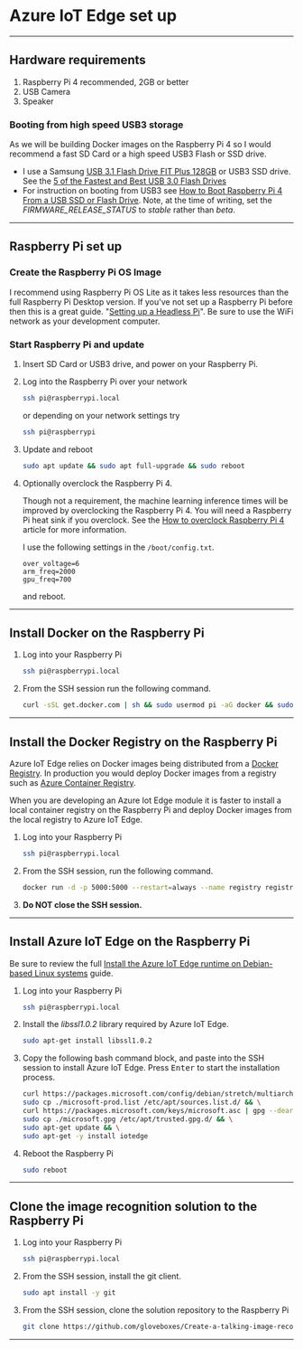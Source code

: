 # Azure IoT Edge set up

---

## Hardware requirements

1. Raspberry Pi 4 recommended, 2GB or better
2. USB Camera
3. Speaker

### Booting from high speed USB3 storage

As we will be building Docker images on the Raspberry Pi 4 so I would recommend a fast SD Card or a high speed USB3 Flash or SSD drive.

* I use a Samsung [USB 3.1 Flash Drive FIT Plus 128GB](https://www.samsung.com/us/computing/memory-storage/usb-flash-drives/usb-3-1-flash-drive-fit-plus-128gb-muf-128ab-am/) or USB3 SSD drive. See the [5 of the Fastest and Best USB 3.0 Flash Drives](https://www.makeuseof.com/tag/5-of-the-fastest-usb-3-0-flash-drives-you-should-buy/)
* For instruction on booting from USB3 see [How to Boot Raspberry Pi 4 From a USB SSD or Flash Drive](https://www.tomshardware.com/how-to/boot-raspberry-pi-4-usb). Note, at the time of writing, set the *FIRMWARE_RELEASE_STATUS* to *stable* rather than *beta*.

---

## Raspberry Pi set up

### Create the Raspberry Pi OS Image

I recommend using Raspberry Pi OS Lite as it takes less resources than the full Raspberry Pi Desktop version. If you've not set up a Raspberry Pi before then this is a great guide. "[Setting up a Headless Pi](https://learn.pimoroni.com/tutorial/sandyj/setting-up-a-headless-pi)". Be sure to use the WiFi network as your development computer.



### Start Raspberry Pi and update

1. Insert SD Card or USB3 drive, and power on your Raspberry Pi.
2. Log into the Raspberry Pi over your network

    ```bash
    ssh pi@raspberrypi.local
    ```

    or depending on your network settings try

    ```bash
    ssh pi@raspberrypi
    ```

3. Update and reboot

    ```bash
    sudo apt update && sudo apt full-upgrade && sudo reboot
    ```

4. Optionally overclock the Raspberry Pi 4.

    Though not a requirement, the machine learning inference times will be improved by overclocking the Raspberry Pi 4. You will need a Raspberry Pi heat sink if you overclock. See the [How to overclock Raspberry Pi 4](https://magpi.raspberrypi.org/articles/how-to-overclock-raspberry-pi-4) article for more information. 

    I use the following settings in the ```/boot/config.txt```.

    ```text
    over_voltage=6
    arm_freq=2000
    gpu_freq=700
    ```

    and reboot.

---

## Install Docker on the Raspberry Pi

1. Log into your Raspberry Pi

    ```bash
    ssh pi@raspberrypi.local
    ```

2. From the SSH session run the following command.

    ```bash
    curl -sSL get.docker.com | sh && sudo usermod pi -aG docker && sudo reboot
    ```

---

## Install the Docker Registry on the Raspberry Pi

Azure IoT Edge relies on Docker images being distributed from a [Docker Registry](https://docs.docker.com/registry/). In production you would deploy Docker images from a registry such as [Azure Container Registry](https://azure.microsoft.com/en-us/services/container-registry/).

When you are developing an Azure Iot Edge module it is faster to install a local container registry on the Raspberry Pi and deploy Docker images from the local registry to Azure IoT Edge.

1. Log into your Raspberry Pi

    ```bash
    ssh pi@raspberrypi.local
    ```

2. From the SSH session, run the following command.

    ```bash
    docker run -d -p 5000:5000 --restart=always --name registry registry:2
    ```
3. **Do NOT close the SSH session.**

---

## Install Azure IoT Edge on the Raspberry Pi

Be sure to review the full [Install the Azure IoT Edge runtime on Debian-based Linux systems](https://docs.microsoft.com/en-us/azure/iot-edge/how-to-install-iot-edge-linux) guide.

1. Log into your Raspberry Pi

    ```bash
    ssh pi@raspberrypi.local
    ```

2. Install the *libssl1.0.2* library required by Azure IoT Edge.

    ```bash
    sudo apt-get install libssl1.0.2
    ```

3. Copy the following bash command block, and paste into the SSH session to install Azure IoT Edge. Press <kbd>Enter</kbd> to start the installation process.

    ```bash
    curl https://packages.microsoft.com/config/debian/stretch/multiarch/prod.list > ./microsoft-prod.list && \
    sudo cp ./microsoft-prod.list /etc/apt/sources.list.d/ && \
    curl https://packages.microsoft.com/keys/microsoft.asc | gpg --dearmor > microsoft.gpg && \
    sudo cp ./microsoft.gpg /etc/apt/trusted.gpg.d/ && \
    sudo apt-get update && \
    sudo apt-get -y install iotedge
    ```

3. Reboot the Raspberry Pi

    ```bash
    sudo reboot
    ```

---

## Clone the image recognition solution to the Raspberry Pi

1. Log into your Raspberry Pi

    ```bash
    ssh pi@raspberrypi.local
    ```

2. From the SSH session, install the git client.

    ```bash
    sudo apt install -y git
    ```

3. From the SSH session, clone the solution repository to the Raspberry Pi

    ```bash
    git clone https://github.com/gloveboxes/Create-a-talking-image-recognition-solution-with-Azure-IoT-Edge-Azure-Cognitive-Services.git
    ```

---

